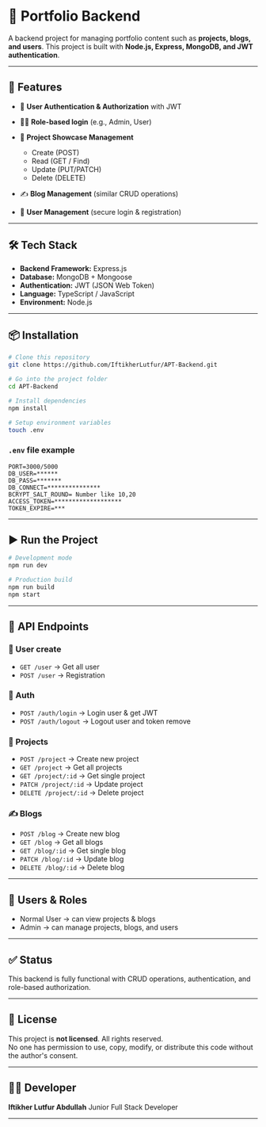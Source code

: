 # 📌 Portfolio Backend

A backend project for managing portfolio content such as **projects, blogs, and users**. This project is built with **Node.js, Express, MongoDB, and JWT authentication**.

---

## 🚀 Features

* 🔐 **User Authentication & Authorization** with JWT
* 👨‍💻 **Role-based login** (e.g., Admin, User)
* 📂 **Project Showcase Management**

  * Create (POST)
  * Read (GET / Find)
  * Update (PUT/PATCH)
  * Delete (DELETE)
* ✍️ **Blog Management** (similar CRUD operations)
* 👤 **User Management** (secure login & registration)

---

## 🛠️ Tech Stack

* **Backend Framework:** Express.js
* **Database:** MongoDB + Mongoose
* **Authentication:** JWT (JSON Web Token)
* **Language:** TypeScript / JavaScript
* **Environment:** Node.js

---

## 📦 Installation

```bash
# Clone this repository
git clone https://github.com/IftikherLutfur/APT-Backend.git

# Go into the project folder
cd APT-Backend

# Install dependencies
npm install

# Setup environment variables
touch .env
```

### `.env` file example

```env
PORT=3000/5000
DB_USER=******
DB_PASS=*******
DB_CONNECT=***************
BCRYPT_SALT_ROUND= Number like 10,20
ACCESS_TOKEN=*******************
TOKEN_EXPIRE=***
```

---

## ▶️ Run the Project

```bash
# Development mode
npm run dev

# Production build
npm run build
npm start
```

---

## 📡 API Endpoints

### 🔑 User create 

* `GET /user` → Get all user
* `POST /user` → Registration
### 🔑 Auth

* `POST /auth/login` → Login user & get JWT
* `POST /auth/logout` → Logout user and token remove

### 📂 Projects

* `POST /project` → Create new project
* `GET /project` → Get all projects
* `GET /project/:id` → Get single project
* `PATCH /project/:id` → Update project
* `DELETE /project/:id` → Delete project

### ✍️ Blogs

* `POST /blog` → Create new blog
* `GET /blog` → Get all blogs
* `GET /blog/:id` → Get single blog
* `PATCH /blog/:id` → Update blog
* `DELETE /blog/:id` → Delete blog

---

## 👤 Users & Roles

* Normal User → can view projects & blogs
* Admin → can manage projects, blogs, and users

---

## ✅ Status

This backend is fully functional with CRUD operations, authentication, and role-based authorization.

---

## 📜 License

This project is **not licensed**. All rights reserved.  
No one has permission to use, copy, modify, or distribute this code without the author's consent.

---

## 🧑‍💻 Developer

<a herf="https://my-portfolio-1a1bc.web.app/">**Iftikher Lutfur Abdullah**</a>
Junior Full Stack Developer 

---
